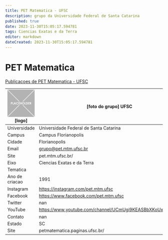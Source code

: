 ```yaml
---
title: PET Matematica - UFSC
description: grupo da Universidade Federal de Santa Catarina
published: true
date: 2023-11-30T15:05:17.594781
tags: Ciencias Exatas e da Terra
editor: markdown
dateCreated: 2023-11-30T15:05:17.594781
---
```


# PET Matematica

[Publicacoes de PET Matematica - UFSC](/atividade/81PETMatematicaUFSC/feed)

| ![placeholder.png](/placeholder.png) [logo] | [foto do grupo] UFSC         |
| ------------------------------------------- | ------------------------------------------------- |
| Universidade                                | Universidade Federal de Santa Catarina      |
| Campus                                      | Campus Florianopolis            |
| Cidade                                      | Florianopolis             |
| Email                                       | grupo@pet.mtm.ufsc.br             |
| Site                                        | pet.mtm.ufsc.br/              |
| Eixo                                        | Ciencias Exatas e da Terra              |
| Tematica                                    |           |
| Ano de criacao                              | 1991        |
| Instagram                                   | https://instagram.com/pet.mtm.ufsc         |
| Facebook                                    | https://www.facebook.com/pet.mtm.ufsc          |
| Twitter                                     | nan           |
| YouTube                                     | https://www.youtube.com/channel/UCmUgi9KEASBbXKoUxEdpJ4w           |
| Contato                                     | nan         |
| Estado                                      |  SC            |
| Site                                        | petmatematica.paginas.ufsc.br/ |
